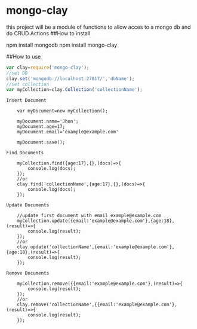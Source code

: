 # mongo-clay
this project will be a module  of functions to allow acces to a mongo db and do CRUD Actions
##How to install

npm install mongodb 
npm install mongo-clay

##How to use
	
```javascript
var clay=require('mongo-clay');
//set DB 
clay.set('mongodb://localhost:27017/','dbName');
//set collection
var myCollection=clay.Collection('collectionName');
```
	
	Insert Document

		var myDocument=new myCollection();
		
		myDocument.name='Jhon';
		myDocument.age=17;
		myDocument.email='example@example.com'

		myDocument.save();

	Find Documents

		myCollection.find({age:17},{},(docs)=>{
			console.log(docs);
		});
		//or
		clay.find('collectionName',{age:17},{},(docs)=>{
			console.log(docs);
		});

	Update Documents

		//update first document with email example@example.com
		myCollection.update({email:'example@example.com'},{age:18},(result)=>{
			console.log(result);
		});
		//or
		clay.update('collectionName',{email:'example@example.com'},{age:18},(result)=>{
			console.log(result);
		});

	Remove Documents
	
		myCollection.remove({{email:'example@example.com'},(result)=>{
			console.log(result);
		});
		//or
		clay.remove('collectionName',{{email:'example@example.com'},(result)=>{
			console.log(result);
		});

